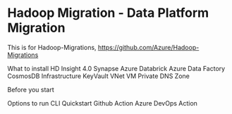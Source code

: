 # Hadoop Migration - Data Platform Migration
This is for Hadoop-Migrations, https://github.com/Azure/Hadoop-Migrations

What to install
HD Insight 4.0 
Synapse
Azure Databrick
Azure Data Factory
CosmosDB
Infrastructure
 KeyVault
 VNet
 VM
 Private DNS Zone

Before you start 

Options to run
CLI
Quickstart
Github Action
Azure DevOps Action

